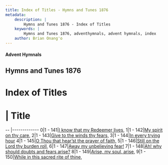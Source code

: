 ```yaml
---
title: Index of Titles - Hymns and Tunes 1876
metadata:
    description: |
        Hymns and Tunes 1876 - Index of Titles
    keywords: |
        Hymns and Tunes 1876, adventhymnals, advent hymnals, index
    author: Brian Onang'o
---
```


#### Advent Hymnals

## Hymns and Tunes 1876

# Index of Titles
# | Title                        
-- |-------------
0|1 - 141|[I know that my Redeemer lives,](/101-200/141-150/01.I-know-that-my-Redeemer-lives,)
1|1 - 142|[My spirit on thy care,](/101-200/141-150/02.My-spirit-on-thy-care,)
2|1 - 143|[Give to the winds thy fears,](/101-200/141-150/03.Give-to-the-winds-thy-fears,)
3|1 - 144|[In every trying hour](/101-200/141-150/04.In-every-trying-hour)
4|1 - 145|[O Thou that hear’st the prayer of faith,](/101-200/141-150/05.O-Thou-that-hear’st-the-prayer-of-faith,)
5|1 - 146|[Still on the Lord thy burden roll,](/101-200/141-150/06.Still-on-the-Lord-thy-burden-roll,)
6|1 - 147|[Away my unbelieving fear!](/101-200/141-150/07.Away-my-unbelieving-fear!)
7|1 - 148|[Ah! why should doubts and fears arise?](/101-200/141-150/08.Ah!-why-should-doubts-and-fears-arise)
8|1 - 149|[Arise, my soul, arise,](/101-200/141-150/09.Arise,-my-soul,-arise,)
9|1 - 150|[While in this sacred rite of thine,](/101-200/141-150/10.While-in-this-sacred-rite-of-thine,)